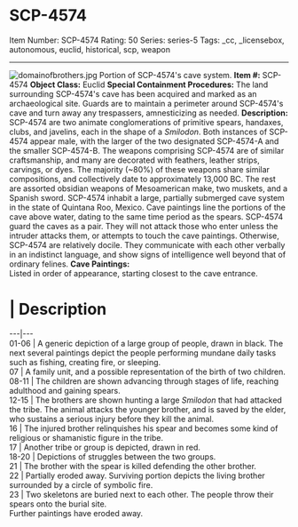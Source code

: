 # SCP-4574
Item Number: SCP-4574
Rating: 50
Series: series-5
Tags: _cc, _licensebox, autonomous, euclid, historical, scp, weapon

---

![domainofbrothers.jpg](https://scp-wiki.wdfiles.com/local--files/scp-4574/domainofbrothers.jpg)
Portion of SCP-4574's cave system.
**Item #:** SCP-4574
**Object Class:** Euclid
**Special Containment Procedures:** The land surrounding SCP-4574's cave has been acquired and marked as an archaeological site. Guards are to maintain a perimeter around SCP-4574's cave and turn away any trespassers, amnesticizing as needed.
**Description:** SCP-4574 are two animate conglomerations of primitive spears, handaxes, clubs, and javelins, each in the shape of a _Smilodon_.
Both instances of SCP-4574 appear male, with the larger of the two designated SCP-4574-A and the smaller SCP-4574-B. The weapons comprising SCP-4574 are of similar craftsmanship, and many are decorated with feathers, leather strips, carvings, or dyes. The majority (~80%) of these weapons share similar compositions, and collectively date to approximately 13,000 BC. The rest are assorted obsidian weapons of Mesoamerican make, two muskets, and a Spanish sword.
SCP-4574 inhabit a large, partially submerged cave system in the state of Quintana Roo, Mexico. Cave paintings line the portions of the cave above water, dating to the same time period as the spears.
SCP-4574 guard the caves as a pair. They will not attack those who enter unless the intruder attacks them, or attempts to touch the cave paintings. Otherwise, SCP-4574 are relatively docile. They communicate with each other verbally in an indistinct language, and show signs of intelligence well beyond that of ordinary felines.
**Cave Paintings:**  
Listed in order of appearance, starting closest to the cave entrance.
# | Description  
---|---  
01-06 | A generic depiction of a large group of people, drawn in black. The next several paintings depict the people performing mundane daily tasks such as fishing, creating fire, or sleeping.  
07 | A family unit, and a possible representation of the birth of two children.  
08-11 | The children are shown advancing through stages of life, reaching adulthood and gaining spears.  
12-15 | The brothers are shown hunting a large _Smilodon_ that had attacked the tribe. The animal attacks the younger brother, and is saved by the elder, who sustains a serious injury before they kill the animal.  
16 | The injured brother relinquishes his spear and becomes some kind of religious or shamanistic figure in the tribe.  
17 | Another tribe or group is depicted, drawn in red.  
18-20 | Depictions of struggles between the two groups.  
21 | The brother with the spear is killed defending the other brother.  
22 | Partially eroded away. Surviving portion depicts the living brother surrounded by a circle of symbolic fire.  
23 | Two skeletons are buried next to each other. The people throw their spears onto the burial site.  
Further paintings have eroded away.